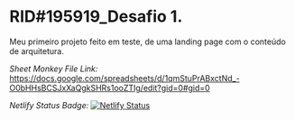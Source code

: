 # RID#195919_Desafio 1.
 Meu primeiro projeto feito em teste, de uma landing page com o conteúdo de arquitetura.

 *Sheet Monkey File Link:* https://docs.google.com/spreadsheets/d/1qmStuPrABxctNd_-O0bHHsBCSJxXaQgkSHRs1ooZTIg/edit?gid=0#gid=0

*Netlify Status Badge:* [![Netlify Status](https://api.netlify.com/api/v1/badges/b888a3cf-07d5-47e1-8572-2db22e1a92f6/deploy-status)](https://app.netlify.com/sites/playful-daffodil-aa487e/deploys)
